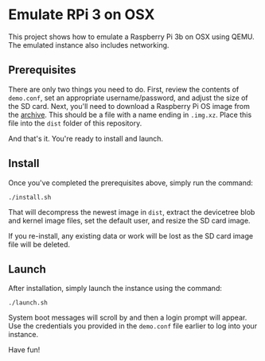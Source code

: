 # Emulate RPi 3 on OSX
This project shows how to emulate a Raspberry Pi 3b on OSX using
QEMU. The emulated instance also includes networking.

## Prerequisites
There are only two things you need to do. First, review the contents
of `demo.conf`, set an appropriate username/password, and adjust
the size of the SD card. Next, you'll need to download a Raspberry
Pi OS image from the [archive](https://downloads.raspberrypi.org/raspios_lite_arm64/images/).
This should be a file with a name ending in `.img.xz`. Place this
file into the `dist` folder of this repository.

And that's it. You're ready to install and launch.

## Install
Once you've completed the prerequisites above, simply run the
command:

    ./install.sh

That will decompress the newest image in `dist`, extract the
devicetree blob and kernel image files, set the default user, and
resize the SD card image.

If you re-install, any existing data or work will be lost as the
SD card image file will be deleted.

## Launch
After installation, simply launch the instance using the command:

    ./launch.sh

System boot messages will scroll by and then a login prompt will
appear. Use the credentials you provided in the `demo.conf` file
earlier to log into your instance.

Have fun!

